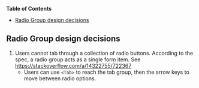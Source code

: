 <!-- START doctoc generated TOC please keep comment here to allow auto update -->
<!-- DON'T EDIT THIS SECTION, INSTEAD RE-RUN doctoc TO UPDATE -->
**Table of Contents**

- [Radio Group design decisions](#radio-group-design-decisions)

<!-- END doctoc generated TOC please keep comment here to allow auto update -->

## Radio Group design decisions

1. Users cannot tab through a collection of radio buttons. According to the spec, a radio group acts
   as a single form item. See https://stackoverflow.com/a/14322755/722367
    - Users can use `<Tab>` to reach the tab group, then the arrow keys to move between radio
        options.
